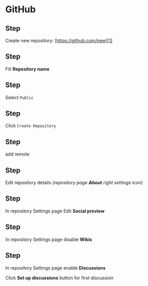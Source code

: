 # GitHub

[1]: https://github.com/new

## Step

Create new repository: [https://github.com/new][1]

## Step

Fill **Repository name**

## Step

Select `Public`

## Step

Click `Create Repository`

## Step

add remote

## Step

Edit repository details *(repository page **About** right settings icon)*

## Step

In repository Settings page Edit **Social preview**

## Step

In repository Settings page disable **Wikis**

## Step

In repository Settings page enable **Discussions**

Click **Set up discussions** button for first discussion

